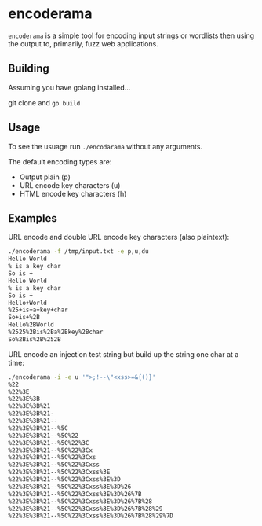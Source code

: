 # encoderama

`encoderama` is a simple tool for encoding input strings or wordlists then using the output to, primarily, fuzz web applications. 

## Building

Assuming you have golang installed...

git clone and `go build`

## Usage

To see the usuage run `./encodarama` without any arguments.

The default encoding types are:

* Output plain (p)
* URL encode key characters (u)
* HTML encode key characters (h)

## Examples

URL encode and double URL encode key characters (also plaintext):

```bash
./encoderama -f /tmp/input.txt -e p,u,du
Hello World
% is a key char
So is +
Hello World
% is a key char
So is +
Hello+World
%25+is+a+key+char
So+is+%2B
Hello%2BWorld
%2525%2Bis%2Ba%2Bkey%2Bchar
So%2Bis%2B%252B
```

URL encode an injection test string but build up the string one char at a time:

```bash
./encoderama -i -e u '">;!--\"<xss>=&{()}'
%22
%22%3E
%22%3E%3B
%22%3E%3B%21
%22%3E%3B%21-
%22%3E%3B%21--
%22%3E%3B%21--%5C
%22%3E%3B%21--%5C%22
%22%3E%3B%21--%5C%22%3C
%22%3E%3B%21--%5C%22%3Cx
%22%3E%3B%21--%5C%22%3Cxs
%22%3E%3B%21--%5C%22%3Cxss
%22%3E%3B%21--%5C%22%3Cxss%3E
%22%3E%3B%21--%5C%22%3Cxss%3E%3D
%22%3E%3B%21--%5C%22%3Cxss%3E%3D%26
%22%3E%3B%21--%5C%22%3Cxss%3E%3D%26%7B
%22%3E%3B%21--%5C%22%3Cxss%3E%3D%26%7B%28
%22%3E%3B%21--%5C%22%3Cxss%3E%3D%26%7B%28%29
%22%3E%3B%21--%5C%22%3Cxss%3E%3D%26%7B%28%29%7D
```

